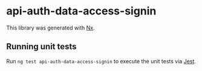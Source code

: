# api-auth-data-access-signin

This library was generated with [Nx](https://nx.dev).

## Running unit tests

Run `ng test api-auth-data-access-signin` to execute the unit tests via [Jest](https://jestjs.io).
